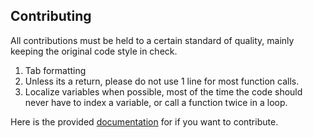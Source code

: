 ## Contributing
All contributions must be held to a certain standard of quality, mainly keeping the original code style in check.
1. Tab formatting
2. Unless its a return, please do not use 1 line for most function calls.
3. Localize variables when possible, most of the time the code should never have to index a variable, or call a function twice in a loop.

Here is the provided [documentation](https://github.com/miacheats/VapeV4ForRoblox/wiki) for if you want to contribute.
